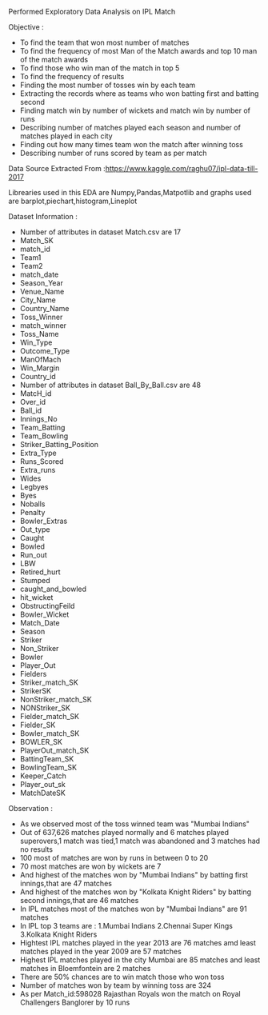 Performed Exploratory Data Analysis on IPL Match


Objective :

* To find the team that won most number of matches 
* To find the frequency of most Man of the Match awards and top 10 man of the match awards
* To find those who win man of the match in top 5
* To find the frequency of results
* Finding the most number of tosses win by each team
* Extracting the records where as teams who won batting first and batting second
* Finding match win by number of wickets and match win by number of runs
* Describing number of matches played each season and number of matches played in each city
* Finding out how many times team won the match after winning toss
* Describing number of runs scored by team as per match

Data Source Extracted From :https://www.kaggle.com/raghu07/ipl-data-till-2017

Librearies used in this EDA are Numpy,Pandas,Matpotlib and graphs used are barplot,piechart,histogram,Lineplot


Dataset Information : 

* Number of attributes in dataset Match.csv are 17 
* Match_SK	
* match_id	
* Team1	
* Team2	
* match_date	
* Season_Year	
* Venue_Name	
* City_Name	
* Country_Name	
* Toss_Winner	
* match_winner	
* Toss_Name	
* Win_Type	
* Outcome_Type	
* ManOfMach	
* Win_Margin	
* Country_id
* Number of attributes in dataset Ball_By_Ball.csv are 48  
* MatcH_id	 
* Over_id	
* Ball_id	
* Innings_No	
* Team_Batting	
* Team_Bowling	
* Striker_Batting_Position	
* Extra_Type	
* Runs_Scored	
* Extra_runs	
* Wides	
* Legbyes	
* Byes	
* Noballs	
* Penalty	
* Bowler_Extras	
* Out_type	
* Caught	
* Bowled	
* Run_out	
* LBW	
* Retired_hurt	
* Stumped	
* caught_and_bowled	
* hit_wicket	
* ObstructingFeild	
* Bowler_Wicket	
* Match_Date	
* Season		
* Striker	
* Non_Striker	
* Bowler	
* Player_Out	
* Fielders	
* Striker_match_SK	
* StrikerSK	
* NonStriker_match_SK	
* NONStriker_SK	
* Fielder_match_SK	
* Fielder_SK	
* Bowler_match_SK	
* BOWLER_SK	
* PlayerOut_match_SK	
* BattingTeam_SK	
* BowlingTeam_SK	
* Keeper_Catch	
* Player_out_sk	
* MatchDateSK

Observation :
 
* As we observed most of the toss winned team was "Mumbai Indians"
* Out of 637,626 matches played normally and 6 matches played superovers,1 match was tied,1 match was abandoned and 3 matches had no results
* 100 most of matches are won by runs in between 0 to 20
* 70 most matches are won by wickets are 7 
* And highest of the matches won by "Mumbai Indians" by batting first innings,that are 47 matches
* And highest of the matches won by "Kolkata Knight Riders" by batting second innings,that are 46 matches 
* In IPL matches most of the matches won by "Mumbai Indians" are 91 matches
* In IPL top 3 teams are :
	1.Mumbai Indians
	2.Chennai Super Kings
	3.Kolkata Knight Riders
* Hightest IPL matches played in the year 2013 are 76 matches amd least matches played in the year 2009 are 57 matches
* Highest IPL matches played in the city Mumbai are 85 matches and least matches in Bloemfontein are 2 matches
* There are 50% chances are to win match those who won toss
* Number of matches won by team by winning toss are 324
* As per Match_id:598028 Rajasthan Royals won the match on Royal Challengers Banglorer by 10 runs 
